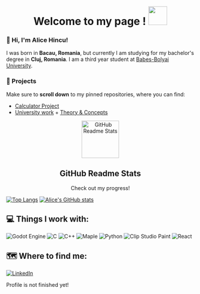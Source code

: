 <!-- Introduction 
<p align="center">
  <img width="300px" src="https://media.giphy.com/media/SwImQhtiNA7io/giphy.gif" align="center" alt="First Computer Dog" /> <img width="300px" src="https://media.giphy.com/media/3oEdU8KR2ww8zTvv5S/giphy.gif" align="center" alt="Second Computer Dog" /> 
-->
  <h1 align="center">Welcome to my page ! <img src="https://media.giphy.com/media/26Fxy3Iz1ari8oytO/giphy.gif" width="50"></h1>

<!-- About me -->
### 💬 Hi, I'm Alice Hincu! 

I was born in **Bacau, Romania**, but currently I am studying for my bachelor's degree in **Cluj, Romania**.
I am a third year student at [Babes-Bolyai University](http://http://www.cs.ubbcluj.ro/en).

### 💬 Projects 
Make sure to **scroll down** to my pinned repositories, where you can find:
- [Calculator Project](https://github.com/AliceHincu/Calculator)
- [University work](https://github.com/913AliceHincu/University) + [Theory & Concepts](https://github.com/913AliceHincu/Theory-Concepts)


<!-- GitHub Readme Stats-->
 <p align="center">
   <img width="100px" src="https://res.cloudinary.com/anuraghazra/image/upload/v1594908242/logo_ccswme.svg" align="center" alt="GitHub Readme Stats" />
   <h2 align="center">GitHub Readme Stats</h2>
   <p align="center">Check out my progress!</p>
 </p>

[![Top Langs](https://github-readme-stats.vercel.app/api/top-langs/?username=AliceHincu&langs_count=8)](https://github.com/anuraghazra/github-readme-stats)
[![Alice's GitHub stats](https://github-readme-stats.vercel.app/api?username=AliceHincu)](https://github.com/anuraghazra/github-readme-stats)



## :computer: Things I work with: 
<p>
  <img alt="Godot Engine" src="https://img.shields.io/badge/GODOT-%23FFFFFF.svg?style=for-the-badge&logo=godot-engine"/>
  <img alt="C" src="https://img.shields.io/badge/c-%2300599C.svg?style=for-the-badge&logo=c&logoColor=white"/>
  <img alt="C++" src="https://img.shields.io/badge/c++-%2300599C.svg?style=for-the-badge&logo=c%2B%2B&logoColor=white"/>
  <img alt="Maple" src="https://img.shields.io/badge/Maple-00457C?style=for-the-badge&logo=leaf&logoColor=white" />
  <img alt="Python" src="https://img.shields.io/badge/python-%2314354C.svg?style=for-the-badge&logo=python&logoColor=white"/>
  <img alt="Clip Studio Paint" src="https://img.shields.io/badge/Clip Studio Paint-%23161616.svg?style=for-the-badge&logo=&logoColor=white"/>
  <img alt="React" src="https://img.shields.io/badge/react-%2320232a.svg?style=for-the-badge&logo=react&logoColor=%2361DAFB"/>
</p>

## :world_map: Where to find me:
<p>
  <a href="https://www.linkedin.com/in/alice-hincu-4a5512192/" target="_blank"><img alt="LinkedIn" src="https://img.shields.io/badge/linkedin-%230077B5.svg?&style=for-the-badge&logo=linkedin&logoColor=white" /></a> 
</p>

Profile is not finished yet!

<!--
**913AliceHincu/913AliceHincu** is a ✨ _special_ ✨ repository because its `README.md` (this file) appears on your GitHub profile.

Here are some ideas to get you started:

- 🔭 I’m currently working on ...
- 🌱 I’m currently learning ...
- 👯 I’m looking to collaborate on ...
- 🤔 I’m looking for help with ...
- 💬 Ask me about ...
- 📫 How to reach me: ...
- 😄 Pronouns: ...
- ⚡ Fun fact: ....
-->
